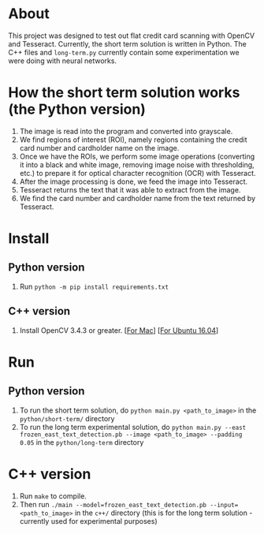 # About
This project was designed to test out flat credit card scanning with OpenCV and Tesseract. Currently, the short term solution is written in Python. The C++ files and `long-term.py` currently contain some experimentation we were doing with neural networks.

# How the short term solution works (the Python version)
1. The image is read into the program and converted into grayscale.
2. We find regions of interest (ROI), namely regions containing the credit card number and cardholder name on the image.
3. Once we have the ROIs, we perform some image operations (converting it into a black and white image, removing image noise with thresholding, etc.) to prepare it for optical character recognition (OCR) with Tesseract.
4. After the image processing is done, we feed the image into Tesseract.
5. Tesseract returns the text that it was able to extract from the image.
6. We find the card number and cardholder name from the text returned by Tesseract.

# Install
## Python version
1. Run `python -m pip install requirements.txt`
## C++ version
1. Install OpenCV 3.4.3 or greater. [[For Mac](https://www.learnopencv.com/install-opencv3-on-macos/)] [[For Ubuntu 16.04](http://www.codebind.com/cpp-tutorial/install-opencv-ubuntu-cpp/)]
# Run 
## Python version
1. To run the short term solution, do `python main.py <path_to_image>` in the `python/short-term/` directory
2. To run the long term experimental solution, do `python main.py --east frozen_east_text_detection.pb --image <path_to_image> --padding 0.05` in the `python/long-term` directory
# C++ version
1. Run `make` to compile.
2. Then run `./main --model=frozen_east_text_detection.pb --input=<path_to_image>` in the `c++/` directory (this is for the long term solution - currently used for experimental purposes)
